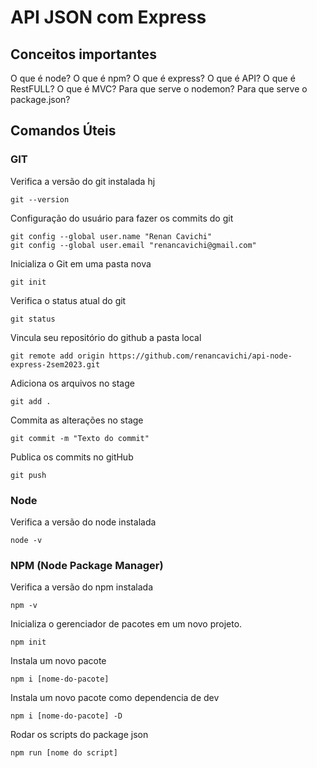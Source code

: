 # API JSON com Express

## Conceitos importantes

O que é node?
O que é npm?
O que é express?
O que é API?
O que é RestFULL?
O que é MVC?
Para que serve o nodemon?
Para que serve o package.json?

## Comandos Úteis

### GIT

Verifica a versão do git instalada hj
```
git --version
```

Configuração do usuário para fazer os commits do git
```
git config --global user.name "Renan Cavichi"
git config --global user.email "renancavichi@gmail.com"
```

Inicializa o Git em uma pasta nova
```
git init
```
Verifica o status atual do git
```
git status
```

Vincula seu repositório do github a pasta local
```
git remote add origin https://github.com/renancavichi/api-node-express-2sem2023.git
```

Adiciona os arquivos no stage
```
git add .
```

Commita as alterações no stage
```
git commit -m "Texto do commit"
```

Publica os commits no gitHub
```
git push
```

### Node

Verifica a versão do node instalada
```
node -v
```

### NPM (Node Package Manager)

Verifica a versão do npm instalada
```
npm -v
```

Inicializa o gerenciador de pacotes em um novo projeto.
```
npm init
```

Instala um novo pacote
```
npm i [nome-do-pacote]
```

Instala um novo pacote como dependencia de dev
```
npm i [nome-do-pacote] -D
```
Rodar os scripts do package json
```
npm run [nome do script]
```
